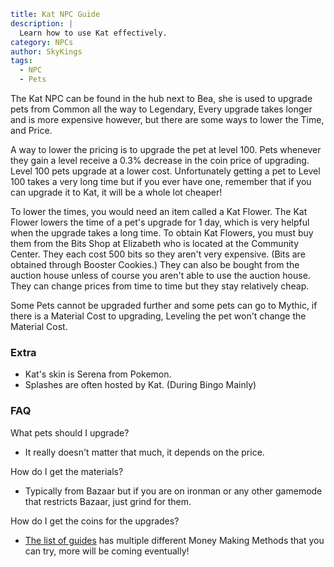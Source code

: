 ```yaml {metadata}
title: Kat NPC Guide
description: |
  Learn how to use Kat effectively.
category: NPCs
author: SkyKings
tags:
  - NPC
  - Pets
```

The Kat NPC can be found in the hub next to Bea, she is used to upgrade pets from Common all the way to Legendary, Every
upgrade takes longer and is more expensive however, but there are some ways to lower the Time, and Price.

A way to lower the pricing is to upgrade the pet at level 100. Pets whenever they gain a level receive a 0.3% decrease
in the coin price of upgrading. Level 100 pets upgrade at a lower cost. Unfortunately getting a pet to Level 100 takes a
very long time but if you ever have one, remember that if you can upgrade it to Kat, it will be a whole lot cheaper!

To lower the times, you would need an item called a Kat Flower. The Kat Flower lowers the time of a pet's upgrade for 1
day, which is very helpful when the upgrade takes a long time. To obtain Kat Flowers, you must buy them from the Bits
Shop at Elizabeth who is located at the Community Center. They each cost 500 bits so they aren't very expensive. (Bits
are obtained through Booster Cookies.) They can also be bought from the auction house unless of course you aren't able
to use the auction house. They can change prices from time to time but they stay relatively cheap.

Some Pets cannot be upgraded further and some pets can go to Mythic, if there is a Material Cost to upgrading, Leveling
the pet won't change the Material Cost.

### Extra
- Kat's skin is Serena from Pokemon.  
- Splashes are often hosted by Kat. (During Bingo Mainly)

### FAQ  
What pets should I upgrade?  
- It really doesn't matter that much, it depends on the price.

How do I get the materials?  
- Typically from Bazaar but if you are on ironman or any other gamemode that restricts Bazaar, just grind for them.

How do I get the coins for the upgrades?  
- [The list of guides](skykings.net/guides) has multiple different Money Making Methods that you can try, more will be
coming eventually!
